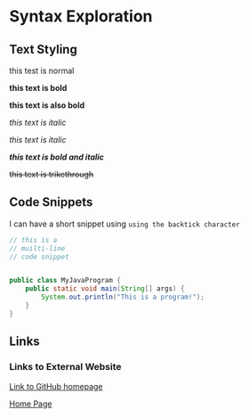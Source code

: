 # Syntax Exploration

<!-- this is a single line comment -->

<!--
this is a
multi-line
comment
-->

## Text Styling

this test is normal

**this text is bold**

__this text is also bold__

*this text is italic*

_this text is italic_

***this text is bold and italic***

~~this text is trikethrough~~

## Code Snippets

I can have a short snippet using `using the backtick character`

``` java
// this is a 
// muilti-line
// code snippet


public class MyJavaProgram {
    public static void main(String[] args) {
        System.out.println("This is a program!");
    }
}
```

## Links

### Links to External Website

[Link to GitHub homepage](https://github.com/)

[Home Page](./index.md)

